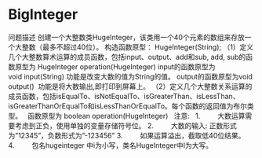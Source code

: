 # BigInteger
问题描述
创建一个大整数类HugeInteger，该类用一个40个元素的数组来存放一个大整数（最多不超过40位）。
构造函数原型：
HugeInteger(String);
（1）定义几个大整数算术运算的成员函数，包括input、output、add和sub,
add, sub的函数原型为 HugeInteger operation(HugeInteger)
input的函数原型为 void input(String) 功能是改变大数的值为String的值。
output的函数原型为void output()  功能是将大数输出,即打印到屏幕上。
（2）定义几个大整数关系运算的成员函数，包括isEqualTo、isNotEqualTo、isGreaterThan、isLessThan、isGreaterThanOrEqualTo和isLessThanOrEqualTo。每个函数的返回值为布尔类型。
 
函数原型为 boolean operation(HugeInteger)
 
注意:  
1.         大数运算需要考虑到正负，使用单独的变量存储符号位。
2.         大数的输入: 正数形式为”12345”，负数形式为”-123456”
3.         如果运算溢出，截取低40位结果。
4.         包名hugeinteger 中i为小写，类名HugeInteger中I为大写。
